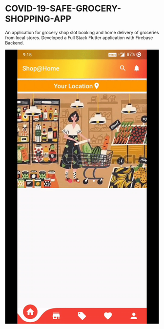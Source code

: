 # COVID-19-SAFE-GROCERY-SHOPPING-APP
An application for grocery shop slot booking and home delivery of groceries from local stores. Developed a Full Stack Flutter application with Firebase Backend.


![View of the app](https://github.com/sruthz/COVID-19-SAFE-GROCERY-SHOPPING-APP/blob/main/app.gif)

